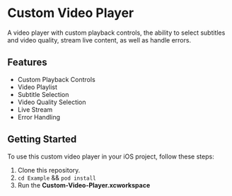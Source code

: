 # Custom Video Player

A video player with custom playback controls, the ability to select subtitles and video quality, stream live content, as well as handle errors.

## Features

- Custom Playback Controls
- Video Playlist
- Subtitle Selection
- Video Quality Selection
- Live Stream
- Error Handling

## Getting Started

To use this custom video player in your iOS project, follow these steps:

1. Clone this repository.
2. `cd Example` && `pod install`
3. Run the **Custom-Video-Player.xcworkspace**
